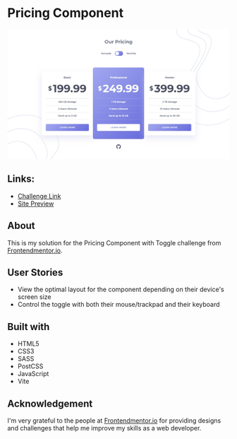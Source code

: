 # Pricing Component
![](./public/images/solution-screenshot.jpeg)

## Links:
- [Challenge Link](https://www.frontendmentor.io/challenges/pricing-component-with-toggle-8vPwRMIC)
- [Site Preview](https://robinjmm-pc.vercel.app/)

## About
This is my solution for the Pricing Component with Toggle challenge from [Frontendmentor.io](https://frontendmentor.io).

## User Stories
- View the optimal layout for the component depending on their device's screen size
- Control the toggle with both their mouse/trackpad and their keyboard

## Built with
- HTML5
- CSS3
- SASS
- PostCSS
- JavaScript
- Vite

## Acknowledgement
I'm very grateful to the people at [Frontendmentor.io](https://frontendmentor.io) for providing designs and challenges that help me improve my skills as a web developer.
